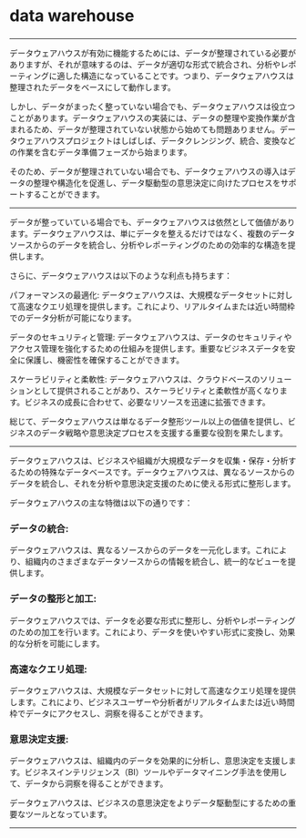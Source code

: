 # data warehouse
### 

---


データウェアハウスが有効に機能するためには、データが整理されている必要がありますが、それが意味するのは、データが適切な形式で統合され、分析やレポーティングに適した構造になっていることです。つまり、データウェアハウスは整理されたデータをベースにして動作します。

しかし、データがまったく整っていない場合でも、データウェアハウスは役立つことがあります。データウェアハウスの実装には、データの整理や変換作業が含まれるため、データが整理されていない状態から始めても問題ありません。データウェアハウスプロジェクトはしばしば、データクレンジング、統合、変換などの作業を含むデータ準備フェーズから始まります。

そのため、データが整理されていない場合でも、データウェアハウスの導入はデータの整理や構造化を促進し、データ駆動型の意思決定に向けたプロセスをサポートすることができます。

---

データが整っていている場合でも、データウェアハウスは依然として価値があります。データウェアハウスは、単にデータを整えるだけではなく、複数のデータソースからのデータを統合し、分析やレポーティングのための効率的な構造を提供します。

さらに、データウェアハウスは以下のような利点も持ちます：

パフォーマンスの最適化: データウェアハウスは、大規模なデータセットに対して高速なクエリ処理を提供します。これにより、リアルタイムまたは近い時間枠でのデータ分析が可能になります。

データのセキュリティと管理: データウェアハウスは、データのセキュリティやアクセス管理を強化するための仕組みを提供します。重要なビジネスデータを安全に保護し、機密性を確保することができます。

スケーラビリティと柔軟性: データウェアハウスは、クラウドベースのソリューションとして提供されることがあり、スケーラビリティと柔軟性が高くなります。ビジネスの成長に合わせて、必要なリソースを迅速に拡張できます。

総じて、データウェアハウスは単なるデータ整形ツール以上の価値を提供し、ビジネスのデータ戦略や意思決定プロセスを支援する重要な役割を果たします。

---

データウェアハウスは、ビジネスや組織が大規模なデータを収集・保存・分析するための特殊なデータベースです。データウェアハウスは、異なるソースからのデータを統合し、それを分析や意思決定支援のために使える形式に整形します。

データウェアハウスの主な特徴は以下の通りです：

### データの統合: 
データウェアハウスは、異なるソースからのデータを一元化します。これにより、組織内のさまざまなデータソースからの情報を統合し、統一的なビューを提供します。

### データの整形と加工: 
データウェアハウスでは、データを必要な形式に整形し、分析やレポーティングのための加工を行います。これにより、データを使いやすい形式に変換し、効果的な分析を可能にします。

### 高速なクエリ処理: 
データウェアハウスは、大規模なデータセットに対して高速なクエリ処理を提供します。これにより、ビジネスユーザーや分析者がリアルタイムまたは近い時間枠でデータにアクセスし、洞察を得ることができます。

### 意思決定支援: 
データウェアハウスは、組織内のデータを効果的に分析し、意思決定を支援します。ビジネスインテリジェンス（BI）ツールやデータマイニング手法を使用して、データから洞察を得ることができます。

データウェアハウスは、ビジネスの意思決定をよりデータ駆動型にするための重要なツールとなっています。


---

